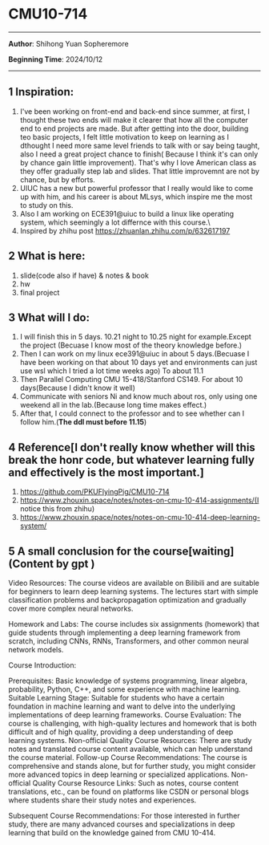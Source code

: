 # CMU10-714

---

**Author**: Shihong Yuan Sopheremore

**Beginning Time**: 2024/10/12

---


## 1 Inspiration:
  1. I've been working on front-end and back-end since summer, at first, I thought these two ends will make it clearer that how all the computer end to end projects are made.
But after getting into the door, building teo basic projects, I felt little motivation to keep on learning as I dthought I need more same level friends to talk with or say being taught, 
also I need a great project chance to finish( Because I think it's can only by chance gain little improvement). That's why I love American class as they offer gradually step lab and slides. 
That little improvemnt are not by chance, but by efforts.
  2. UIUC has a new but powerful professor that I really would like to come up with him, and his career is about MLsys, which inspire me the most to study on this.
  3. Also I am working on ECE391@uiuc to build a linux like operating system, which seemingly a lot differnce with this course.\
  4. Inspired by zhihu post https://zhuanlan.zhihu.com/p/632617197


## 2 What is here:
1. slide(code also if have) & notes & book
2. hw
3. final project


## 3 What will I do:
1. I will finish this in 5 days. 10.21 night to 10.25 night for example.Except the project (Becuase I know most of the theory knowledge before.)
2. Then I can work on my linux ece391@uiuc in about 5 days.(Becuase I have been working on that about 10 days yet and environments can just use wsl which I tried a lot time weeks ago) To about 11.1
3. Then Parallel Computing CMU 15-418/Stanford CS149. For about 10 days(Because I didn't know it well)
4. Communicate with seniors Ni and know much about ros, only using one weekend all in the lab.(Because long time makes effect.)
5. After that, I could connect to the professor and to see whether can I follow him.(**The ddl must before 11.15**)

   


## 4 Reference[I don't really know whether will this break the honr code, but whatever learning fully and effectively is the most important.]
1. https://github.com/PKUFlyingPig/CMU10-714
2. https://www.zhouxin.space/notes/notes-on-cmu-10-414-assignments/(I notice this from zhihu)
3. https://www.zhouxin.space/notes/notes-on-cmu-10-414-deep-learning-system/





## 5 A small conclusion for the course[waiting](Content by gpt )

Video Resources: The course videos are available on Bilibili and are suitable for beginners to learn deep learning systems. The lectures start with simple classification problems and backpropagation optimization and gradually cover more complex neural networks.

Homework and Labs: The course includes six assignments (homework) that guide students through implementing a deep learning framework from scratch, including CNNs, RNNs, Transformers, and other common neural network models.

Course Introduction:

Prerequisites: Basic knowledge of systems programming, linear algebra, probability, Python, C++, and some experience with machine learning.
Suitable Learning Stage: Suitable for students who have a certain foundation in machine learning and want to delve into the underlying implementations of deep learning frameworks.
Course Evaluation: The course is challenging, with high-quality lectures and homework that is both difficult and of high quality, providing a deep understanding of deep learning systems.
Non-official Quality Course Resources: There are study notes and translated course content available, which can help understand the course material.
Follow-up Course Recommendations: The course is comprehensive and stands alone, but for further study, you might consider more advanced topics in deep learning or specialized applications.
Non-official Quality Course Resource Links: Such as notes, course content translations, etc., can be found on platforms like CSDN or personal blogs where students share their study notes and experiences.

Subsequent Course Recommendations: For those interested in further study, there are many advanced courses and specializations in deep learning that build on the knowledge gained from CMU 10-414.
